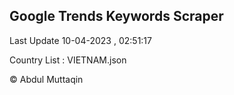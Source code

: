 

## Google Trends Keywords Scraper 
 
Last Update 10-04-2023 , 02:51:17

Country List :
VIETNAM.json



© Abdul Muttaqin 
